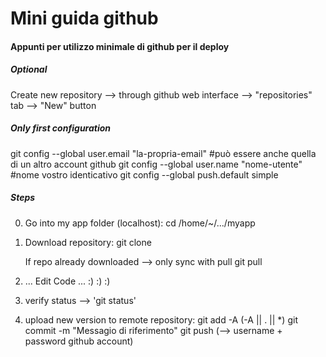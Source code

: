 
# Mini guida github
#### Appunti per utilizzo minimale di github per il deploy





##### Optional
Create new repository --> through github web interface --> "repositories" tab --> "New" button





##### Only first configuration
git config --global user.email "la-propria-email"  #può essere anche quella di un altro account github
git config --global user.name "nome-utente" #nome vostro identicativo
git config --global push.default simple





##### Steps
0) Go into my app folder (localhost):
    cd /home/~/.../myapp


1) Download repository:
    git clone <url>

    If repo already downloaded --> only sync with pull
    git pull


2) ... Edit Code ... :) :) :)


3) verify status --> 'git status'


4) upload new version to remote repository:
    git add -A   (-A || . || *)
    git commit -m "Messagio di riferimento"
    git push (--> username + password github account)
  
  





